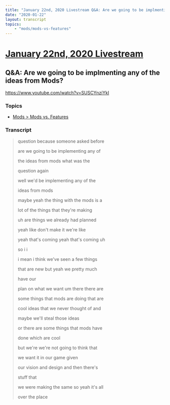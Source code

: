 ```yaml
---
title: "January 22nd, 2020 Livestream Q&A: Are we going to be implmenting any of the ideas from Mods?"
date: "2020-01-22"
layout: transcript
topics:
    - "mods/mods-vs-features"
---
```

# [January 22nd, 2020 Livestream](../2020-01-22.md)
## Q&A: Are we going to be implmenting any of the ideas from Mods?
https://www.youtube.com/watch?v=SUSCYnziYkI

### Topics
* [Mods > Mods vs. Features](../topics/mods/mods-vs-features.md)

### Transcript

> question because someone asked before
>
> are we going to be implementing any of
>
> the ideas from mods what was the
>
> question again
>
> well we'd be implementing any of the
>
> ideas from mods
>
> maybe yeah the thing with the mods is a
>
> lot of the things that they're making
>
> uh are things we already had planned
>
> yeah like don't make it we're like
>
> yeah that's coming yeah that's coming uh
>
> so i i
>
> i mean i think we've seen a few things
>
> that are new but yeah we pretty much
>
> have our
>
> plan on what we want um there there are
>
> some things that mods are doing that are
>
> cool ideas that we never thought of and
>
> maybe we'll steal those ideas
>
> or there are some things that mods have
>
> done which are cool
>
> but we're we're not going to think that
>
> we want it in our game given
>
> our vision and design and then there's
>
> stuff that
>
> we were making the same so yeah it's all
>
> over the place
